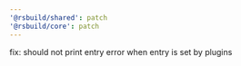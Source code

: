 ```yaml
---
'@rsbuild/shared': patch
'@rsbuild/core': patch
---
```


fix: should not print entry error when entry is set by plugins
